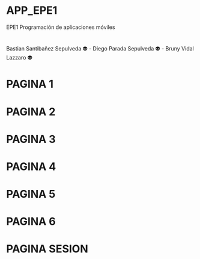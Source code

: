 # APP_EPE1
EPE1 Programación de aplicaciones móviles
#
 Bastian Santibañez Sepulveda :alien: - Diego Parada Sepulveda :alien: - Bruny Vidal Lazzaro :alien:
 # PAGINA 1
 
 # PAGINA 2
 
 # PAGINA 3
 
 # PAGINA 4
 
 # PAGINA 5
 
 # PAGINA 6
 
 # PAGINA SESION
